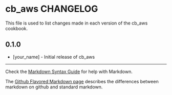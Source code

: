 cb_aws CHANGELOG
================

This file is used to list changes made in each version of the cb_aws cookbook.

0.1.0
-----
- [your_name] - Initial release of cb_aws

- - -
Check the [Markdown Syntax Guide](http://daringfireball.net/projects/markdown/syntax) for help with Markdown.

The [Github Flavored Markdown page](http://github.github.com/github-flavored-markdown/) describes the differences between markdown on github and standard markdown.
